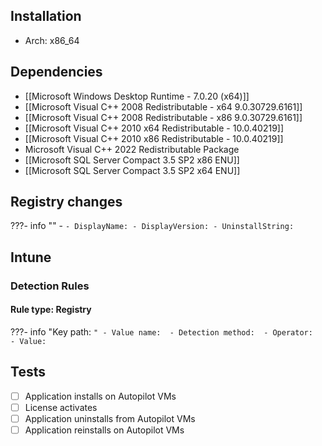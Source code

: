 ## Installation
- Arch: x86_64
## Dependencies
- [[Microsoft Windows Desktop Runtime - 7.0.20 (x64)]]
- [[Microsoft Visual C++ 2008 Redistributable - x64 9.0.30729.6161]]
- [[Microsoft Visual C++ 2008 Redistributable - x86 9.0.30729.6161]]
- [[Microsoft Visual C++ 2010  x64 Redistributable - 10.0.40219]]
- [[Microsoft Visual C++ 2010  x86 Redistributable - 10.0.40219]]
- Microsoft Visual C++ 2022 Redistributable Package
- [[Microsoft SQL Server Compact 3.5 SP2 x86 ENU]]
- [[Microsoft SQL Server Compact 3.5 SP2 x64 ENU]]
## Registry changes
???- info ""
	- ``
		- DisplayName:
		- DisplayVersion:
		- UninstallString: ``
## Intune
### Detection Rules
#### Rule type: Registry
???- info "Key path: ``"
	- Value name: 
	- Detection method: 
	- Operator: 
	- Value: ``
## Tests
- [ ] Application installs on Autopilot VMs
- [ ] License activates
- [ ] Application uninstalls from Autopilot VMs
- [ ] Application reinstalls on Autopilot VMs